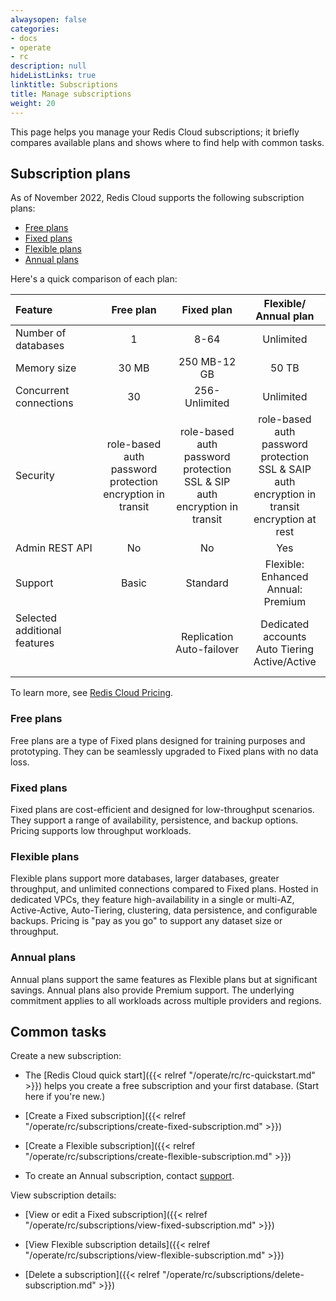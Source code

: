```yaml
---
alwaysopen: false
categories:
- docs
- operate
- rc
description: null
hideListLinks: true
linktitle: Subscriptions
title: Manage subscriptions
weight: 20
---
```


This page helps you manage your Redis Cloud subscriptions; it briefly compares available plans and shows where to find help with common tasks.

## Subscription plans

As of November 2022, Redis Cloud supports the following subscription plans:

- [Free plans](#free-plans)
- [Fixed plans](#fixed-plans)
- [Flexible plans](#flexible-plans)
- [Annual plans](#annual-plans)

Here's a quick comparison of each plan:

| Feature | Free plan | Fixed plan | Flexible/<br/>Annual plan |
|:-----|:-------:|:----:|:-----:|
| Number of databases | 1 | 8-64 | Unlimited |
| Memory size | 30 MB | 250 MB-12 GB | 50 TB |
| Concurrent connections | 30 | 256-Unlimited | Unlimited |
| Security | role-based auth<br/>password protection<br/>encryption in transit | role-based auth<br/>password protection<br/>SSL & SIP auth<br/>encryption in transit | role-based auth<br/>password protection<br/>SSL & SAIP auth<br/>encryption in transit<br/>encryption at rest |
| Admin REST API | No | No | Yes |  
| Support | Basic | Standard | Flexible: Enhanced<br/>Annual: Premium |
| Selected additional features<br/> <br/> <br/>|| Replication<br/>Auto-failover<br /> | Dedicated accounts<br>Auto Tiering<br/>Active/Active<br/> |   

To learn more, see [Redis Cloud Pricing](https://redislabs.com/redis-enterprise-cloud/pricing/).

### Free plans

Free plans are a type of Fixed plans designed for training purposes and prototyping. They can be seamlessly upgraded to Fixed plans with no data loss.

### Fixed plans
Fixed plans are cost-efficient and designed for low-throughput scenarios. They support a range of availability, persistence, and backup options.  Pricing supports low throughput workloads.

### Flexible plans
Flexible plans support more databases, larger databases, greater throughput, and unlimited connections compared to Fixed plans. Hosted in dedicated VPCs, they feature high-availability in a single or multi-AZ, Active-Active, Auto-Tiering, clustering, data persistence, and configurable backups.  Pricing is "pay as you go" to support any dataset size or throughput.

### Annual plans
Annual plans support the same features as Flexible plans but at significant savings.  Annual plans also provide Premium support. The underlying commitment applies to all workloads across multiple providers and regions.

## Common tasks

Create a new subscription:

- The [Redis Cloud quick start]({{< relref "/operate/rc/rc-quickstart.md" >}}) helps you create a free subscription and your first database.  (Start here if you're new.)

- [Create a Fixed subscription]({{< relref "/operate/rc/subscriptions/create-fixed-subscription.md" >}})

- [Create a Flexible subscription]({{< relref "/operate/rc/subscriptions/create-flexible-subscription.md" >}})

- To create an Annual subscription, contact [support](https://redis.com/company/support).

View subscription details:

- [View or edit a Fixed subscription]({{< relref "/operate/rc/subscriptions/view-fixed-subscription.md" >}})

- [View Flexible subscription details]({{< relref "/operate/rc/subscriptions/view-flexible-subscription.md" >}})

- [Delete a subscription]({{< relref "/operate/rc/subscriptions/delete-subscription.md" >}})


